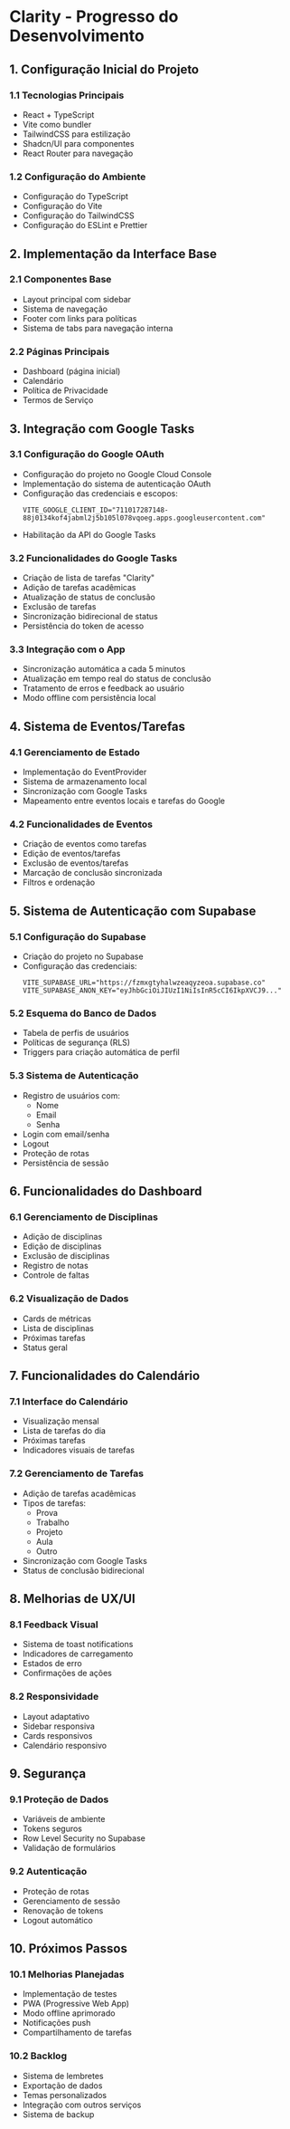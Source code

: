 # Clarity - Progresso do Desenvolvimento

## 1. Configuração Inicial do Projeto

### 1.1 Tecnologias Principais
- React + TypeScript
- Vite como bundler
- TailwindCSS para estilização
- Shadcn/UI para componentes
- React Router para navegação

### 1.2 Configuração do Ambiente
- Configuração do TypeScript
- Configuração do Vite
- Configuração do TailwindCSS
- Configuração do ESLint e Prettier

## 2. Implementação da Interface Base

### 2.1 Componentes Base
- Layout principal com sidebar
- Sistema de navegação
- Footer com links para políticas
- Sistema de tabs para navegação interna

### 2.2 Páginas Principais
- Dashboard (página inicial)
- Calendário
- Política de Privacidade
- Termos de Serviço

## 3. Integração com Google Tasks

### 3.1 Configuração do Google OAuth
- Configuração do projeto no Google Cloud Console
- Implementação do sistema de autenticação OAuth
- Configuração das credenciais e escopos:
  ```env
  VITE_GOOGLE_CLIENT_ID="711017287148-88j0134kof4jabml2j5b105l078vqoeg.apps.googleusercontent.com"
  ```
- Habilitação da API do Google Tasks

### 3.2 Funcionalidades do Google Tasks
- Criação de lista de tarefas "Clarity"
- Adição de tarefas acadêmicas
- Atualização de status de conclusão
- Exclusão de tarefas
- Sincronização bidirecional de status
- Persistência do token de acesso

### 3.3 Integração com o App
- Sincronização automática a cada 5 minutos
- Atualização em tempo real do status de conclusão
- Tratamento de erros e feedback ao usuário
- Modo offline com persistência local

## 4. Sistema de Eventos/Tarefas

### 4.1 Gerenciamento de Estado
- Implementação do EventProvider
- Sistema de armazenamento local
- Sincronização com Google Tasks
- Mapeamento entre eventos locais e tarefas do Google

### 4.2 Funcionalidades de Eventos
- Criação de eventos como tarefas
- Edição de eventos/tarefas
- Exclusão de eventos/tarefas
- Marcação de conclusão sincronizada
- Filtros e ordenação

## 5. Sistema de Autenticação com Supabase

### 5.1 Configuração do Supabase
- Criação do projeto no Supabase
- Configuração das credenciais:
  ```env
  VITE_SUPABASE_URL="https://fzmxgtyhalwzeaqyzeoa.supabase.co"
  VITE_SUPABASE_ANON_KEY="eyJhbGciOiJIUzI1NiIsInR5cCI6IkpXVCJ9..."
  ```

### 5.2 Esquema do Banco de Dados
- Tabela de perfis de usuários
- Políticas de segurança (RLS)
- Triggers para criação automática de perfil

### 5.3 Sistema de Autenticação
- Registro de usuários com:
  - Nome
  - Email
  - Senha
- Login com email/senha
- Logout
- Proteção de rotas
- Persistência de sessão

## 6. Funcionalidades do Dashboard

### 6.1 Gerenciamento de Disciplinas
- Adição de disciplinas
- Edição de disciplinas
- Exclusão de disciplinas
- Registro de notas
- Controle de faltas

### 6.2 Visualização de Dados
- Cards de métricas
- Lista de disciplinas
- Próximas tarefas
- Status geral

## 7. Funcionalidades do Calendário

### 7.1 Interface do Calendário
- Visualização mensal
- Lista de tarefas do dia
- Próximas tarefas
- Indicadores visuais de tarefas

### 7.2 Gerenciamento de Tarefas
- Adição de tarefas acadêmicas
- Tipos de tarefas:
  - Prova
  - Trabalho
  - Projeto
  - Aula
  - Outro
- Sincronização com Google Tasks
- Status de conclusão bidirecional

## 8. Melhorias de UX/UI

### 8.1 Feedback Visual
- Sistema de toast notifications
- Indicadores de carregamento
- Estados de erro
- Confirmações de ações

### 8.2 Responsividade
- Layout adaptativo
- Sidebar responsiva
- Cards responsivos
- Calendário responsivo

## 9. Segurança

### 9.1 Proteção de Dados
- Variáveis de ambiente
- Tokens seguros
- Row Level Security no Supabase
- Validação de formulários

### 9.2 Autenticação
- Proteção de rotas
- Gerenciamento de sessão
- Renovação de tokens
- Logout automático

## 10. Próximos Passos

### 10.1 Melhorias Planejadas
- Implementação de testes
- PWA (Progressive Web App)
- Modo offline aprimorado
- Notificações push
- Compartilhamento de tarefas

### 10.2 Backlog
- Sistema de lembretes
- Exportação de dados
- Temas personalizados
- Integração com outros serviços
- Sistema de backup 